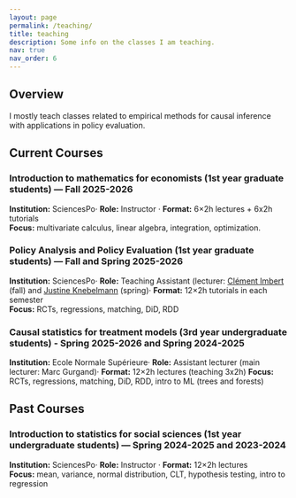 ```yaml
---
layout: page
permalink: /teaching/
title: teaching
description: Some info on the classes I am teaching.
nav: true
nav_order: 6
---
```


## Overview
I mostly teach classes related to empirical methods for causal inference with applications in policy evaluation.

## Current Courses

### Introduction to mathematics for economists (1st year graduate students) — Fall 2025-2026
**Institution:** SciencesPo· **Role:** Instructor · **Format:** 6×2h lectures + 6x2h tutorials  
**Focus:** multivariate calculus, linear algebra, integration, optimization.  

### Policy Analysis and Policy Evaluation (1st year graduate students) — Fall and Spring 2025-2026
**Institution:** SciencesPo· **Role:** Teaching Assistant (lecturer: [Clément Imbert](https://sites.google.com/site/clemimbert/) (fall) and [Justine Knebelmann](https://sites.google.com/view/justine-knebelmann/home) (spring)· **Format:** 12×2h tutorials in each semester  
**Focus:** RCTs, regressions, matching, DiD, RDD

### Causal statistics for treatment models (3rd year undergraduate students) - Spring 2025-2026 and Spring 2024-2025
**Institution:** Ecole Normale Supérieure· **Role:** Assistant lecturer (main lecturer: Marc Gurgand)· **Format:** 12×2h lectures (teaching 3x2h)
**Focus:** RCTs, regressions, matching, DiD, RDD, intro to ML (trees and forests)

## Past Courses

### Introduction to statistics for social sciences (1st year undergraduate students) — Spring 2024-2025 and 2023-2024
**Institution:** SciencesPo· **Role:** Instructor · **Format:** 12×2h lectures  
**Focus:** mean, variance, normal distribution, CLT, hypothesis testing, intro to regression
